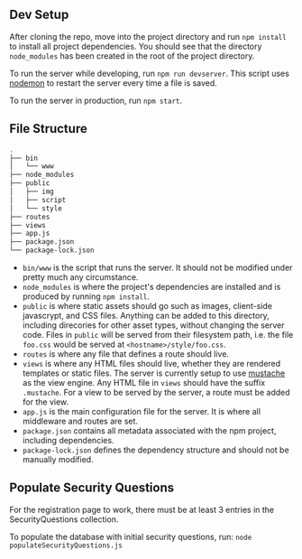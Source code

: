 ## Dev Setup

After cloning the repo, move into the project directory and run `npm install` to install all project dependencies.
You should see that the directory `node_modules` has been created in the root of the project directory.

To run the server while developing, run `npm run devserver`. This script uses [nodemon](https://www.npmjs.com/package/nodemon)
to restart the server every time a file is saved. 

To run the server in production, run `npm start`.

## File Structure
```bash
.
├── bin
│   └── www
├── node_modules
├── public
│   ├── img
│   ├── script
│   └── style
├── routes
├── views
├── app.js
├── package.json
└── package-lock.json
```

* `bin/www` is the script that runs the server. It should not be modified under pretty much any circumstance.
* `node_modules` is where the project's dependencies are installed and is produced by running `npm install`.
* `public` is where static assets should go such as images, client-side javascrypt, and CSS files. Anything can be added to this directory, including direcories for other asset types, without changing the server code. Files in `public` will be served from their filesystem path, i.e. the file `foo.css` would be served at `<hostname>/style/foo.css`.
* `routes` is where any file that defines a route should live.
* `views` is where any HTML files should live, whether they are rendered templates or static files. The server is currently setup to use [mustache](https://www.npmjs.com/package/mustache) as the view engine. Any HTML file in `views` should have the suffix `.mustache`. For a view to be served by the server, a route must be added for the view.
* `app.js` is the main configuration file for the server. It is where all middleware and routes are set.
* `package.json` contains all metadata associated with the npm project, including dependencies.
* `package-lock.json` defines the dependency structure and should not be manually modified.

## Populate Security Questions

For the registration page to work, there must be at least 3 entries in the SecurityQuestions collection. 

To populate the database with initial security questions, run: `node populateSecurityQuestions.js`